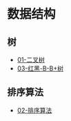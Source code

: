 # 数据结构

## 树
- [01-二叉树](https://github.com/ZQ0815/MyBlog/tree/master/Algorithm/notes/01-二叉树.md)
- [03-红黑-B-B+树](https://github.com/ZQ0815/MyBlog/tree/master/Algorithm/notes/03-红黑-B-B+树.md)

## 排序算法
- [02-排序算法](https://github.com/ZQ0815/MyBlog/tree/master/Algorithm/notes/02-排序算法.md)